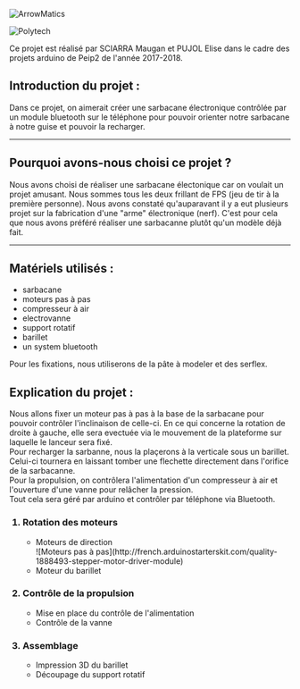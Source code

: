 ![ArrowMatics](https://image.noelshack.com/fichiers/2018/03/3/1516189331-arrowmatics.png)

![Polytech](http://www.polytechnice.fr/jahia/jsp/jahia/templates/inc/img/polytech_nice-sophia.png)

Ce projet est réalisé par SCIARRA Maugan et PUJOL Elise dans le cadre des projets arduino de Peip2 de l'année 2017-2018.

<h2>Introduction du projet : </h2>
<p>
Dans ce projet, on aimerait créer une sarbacane électronique contrôlée par un module bluetooth sur le téléphone pour pouvoir orienter notre sarbacane à notre guise et pouvoir la recharger.</p>
<hr>

<h2> Pourquoi avons-nous choisi ce projet ? </h2>
Nous avons choisi de réaliser une sarbacane électonique car on voulait un projet amusant. Nous sommes tous les deux frillant de FPS (jeu de tir à la première personne). Nous avons constaté qu'auparavant il y a eut plusieurs projet sur la fabrication d'une "arme" électronique (nerf). C'est pour cela que nous avons préféré réaliser une sarbacanne plutôt qu'un modèle déjà fait.
<hr>

<h2>Matériels utilisés :  </h2>

<ul>
<li> sarbacane </li>
<li> moteurs pas à pas </li>
<li> compresseur à air </li>
<li> electrovanne </li>
<li> support rotatif </li>
<li> barillet </li>
<li> un system bluetooth </li> </ul>

<p> Pour les fixations, nous utiliserons de la pâte à modeler et des serflex. </p>

<h2> Explication du projet : </h2>
<p>
Nous allons fixer un moteur pas à pas à la base de la sarbacane pour pouvoir contrôler l'inclinaison de celle-ci. En ce qui concerne la rotation de droite à gauche, elle sera evectuée via le mouvement de la plateforme sur laquelle le lanceur sera fixé. <br>
Pour recharger la sarbanne, nous la plaçerons à la verticale sous un barillet. Celui-ci tournera en laissant tomber une flechette directement dans l'orifice de la sarbacanne. <br>
Pour la propulsion, on contrôlera l'alimentation d'un compresseur à air et l'ouverture d'une vanne pour relâcher la pression. <br>
Tout cela sera géré par arduino et contrôler par téléphone via Bluetooth.</p>

<ol>
  <h3><li>Rotation des moteurs</h3><ul>
  <li>Moteurs de direction</li> ![Moteurs pas à pas](http://french.arduinostarterskit.com/quality-1888493-stepper-motor-driver-module)
  <li>Moteur du barillet </li></ul></li>
  
<h3><li>Contrôle de la propulsion</h3><ul>
   <li> Mise en place du contrôle de l'alimentation</li>
  <li> Contrôle de la vanne</li></ul></li>
  
 <h3><li>Assemblage </h3><ul>
 <li> Impression 3D du barillet</li>
 <li>Découpage du support rotatif </li></ul></li>
 </ol>



